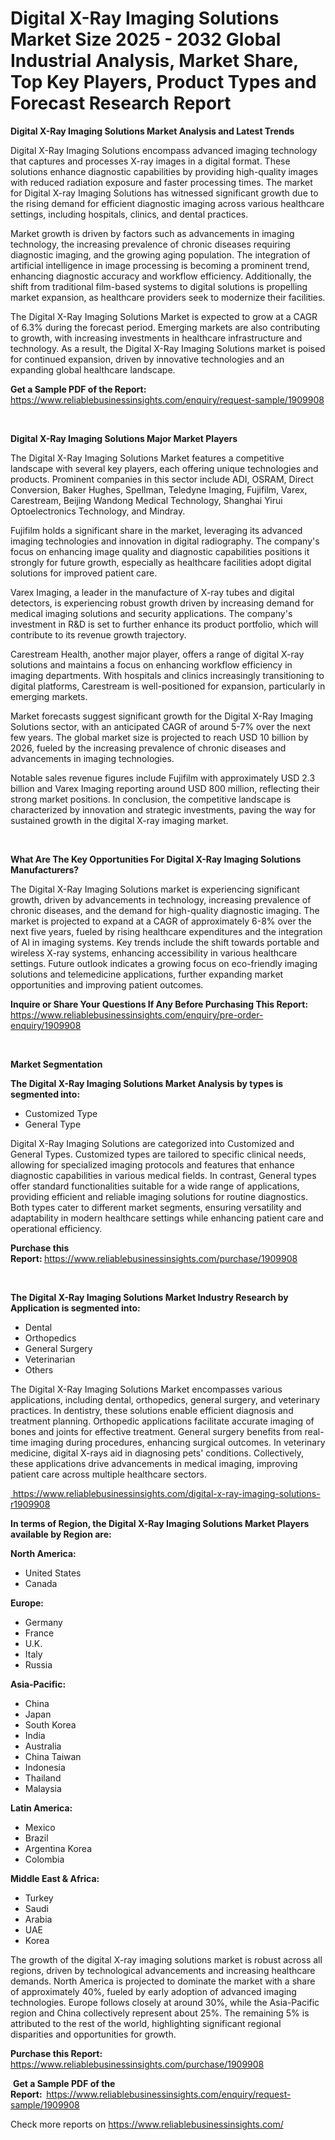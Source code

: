 <p><h1>Digital X-Ray Imaging Solutions Market Size 2025 - 2032 Global Industrial Analysis, Market Share, Top Key Players, Product Types and Forecast Research Report</h1></p><p><strong>Digital X-Ray Imaging Solutions Market Analysis and Latest Trends</strong></p>
<p><p>Digital X-Ray Imaging Solutions encompass advanced imaging technology that captures and processes X-ray images in a digital format. These solutions enhance diagnostic capabilities by providing high-quality images with reduced radiation exposure and faster processing times. The market for Digital X-ray Imaging Solutions has witnessed significant growth due to the rising demand for efficient diagnostic imaging across various healthcare settings, including hospitals, clinics, and dental practices.</p><p>Market growth is driven by factors such as advancements in imaging technology, the increasing prevalence of chronic diseases requiring diagnostic imaging, and the growing aging population. The integration of artificial intelligence in image processing is becoming a prominent trend, enhancing diagnostic accuracy and workflow efficiency. Additionally, the shift from traditional film-based systems to digital solutions is propelling market expansion, as healthcare providers seek to modernize their facilities.</p><p>The Digital X-Ray Imaging Solutions Market is expected to grow at a CAGR of 6.3% during the forecast period. Emerging markets are also contributing to growth, with increasing investments in healthcare infrastructure and technology. As a result, the Digital X-Ray Imaging Solutions market is poised for continued expansion, driven by innovative technologies and an expanding global healthcare landscape.</p></p>
<p><strong>Get a Sample PDF of the Report:&nbsp;</strong> <a href="https://www.reliablebusinessinsights.com/enquiry/request-sample/1909908?utm_campaign=2099&utm_medium=2&utm_source=Github&utm_content=ia&utm_term=03032025&utm_id=digital-x-ray-imaging-solutions">https://www.reliablebusinessinsights.com/enquiry/request-sample/1909908</a></p>
<p>&nbsp;</p>
<p><strong>Digital X-Ray Imaging Solutions Major Market Players</strong></p>
<p><p>The Digital X-Ray Imaging Solutions Market features a competitive landscape with several key players, each offering unique technologies and products. Prominent companies in this sector include ADI, OSRAM, Direct Conversion, Baker Hughes, Spellman, Teledyne Imaging, Fujifilm, Varex, Carestream, Beijing Wandong Medical Technology, Shanghai Yirui Optoelectronics Technology, and Mindray.</p><p>Fujifilm holds a significant share in the market, leveraging its advanced imaging technologies and innovation in digital radiography. The company's focus on enhancing image quality and diagnostic capabilities positions it strongly for future growth, especially as healthcare facilities adopt digital solutions for improved patient care.</p><p>Varex Imaging, a leader in the manufacture of X-ray tubes and digital detectors, is experiencing robust growth driven by increasing demand for medical imaging solutions and security applications. The company's investment in R&D is set to further enhance its product portfolio, which will contribute to its revenue growth trajectory.</p><p>Carestream Health, another major player, offers a range of digital X-ray solutions and maintains a focus on enhancing workflow efficiency in imaging departments. With hospitals and clinics increasingly transitioning to digital platforms, Carestream is well-positioned for expansion, particularly in emerging markets.</p><p>Market forecasts suggest significant growth for the Digital X-Ray Imaging Solutions sector, with an anticipated CAGR of around 5-7% over the next few years. The global market size is projected to reach USD 10 billion by 2026, fueled by the increasing prevalence of chronic diseases and advancements in imaging technologies.</p><p>Notable sales revenue figures include Fujifilm with approximately USD 2.3 billion and Varex Imaging reporting around USD 800 million, reflecting their strong market positions. In conclusion, the competitive landscape is characterized by innovation and strategic investments, paving the way for sustained growth in the digital X-ray imaging market.</p></p>
<p>&nbsp;</p>
<p><strong>What Are The Key Opportunities For Digital X-Ray Imaging Solutions Manufacturers?</strong></p>
<p><p>The Digital X-Ray Imaging Solutions market is experiencing significant growth, driven by advancements in technology, increasing prevalence of chronic diseases, and the demand for high-quality diagnostic imaging. The market is projected to expand at a CAGR of approximately 6-8% over the next five years, fueled by rising healthcare expenditures and the integration of AI in imaging systems. Key trends include the shift towards portable and wireless X-ray systems, enhancing accessibility in various healthcare settings. Future outlook indicates a growing focus on eco-friendly imaging solutions and telemedicine applications, further expanding market opportunities and improving patient outcomes.</p></p>
<p><strong>Inquire or Share Your Questions If Any Before Purchasing This Report:</strong> <a href="https://www.reliablebusinessinsights.com/enquiry/pre-order-enquiry/1909908?utm_campaign=2099&utm_medium=2&utm_source=Github&utm_content=ia&utm_term=03032025&utm_id=digital-x-ray-imaging-solutions">https://www.reliablebusinessinsights.com/enquiry/pre-order-enquiry/1909908</a></p>
<p>&nbsp;</p>
<p><strong>Market Segmentation</strong></p>
<p><strong>The Digital X-Ray Imaging Solutions Market Analysis by types is segmented into:</strong></p>
<p><ul><li>Customized Type</li><li>General Type</li></ul></p>
<p><p>Digital X-Ray Imaging Solutions are categorized into Customized and General Types. Customized types are tailored to specific clinical needs, allowing for specialized imaging protocols and features that enhance diagnostic capabilities in various medical fields. In contrast, General types offer standard functionalities suitable for a wide range of applications, providing efficient and reliable imaging solutions for routine diagnostics. Both types cater to different market segments, ensuring versatility and adaptability in modern healthcare settings while enhancing patient care and operational efficiency.</p></p>
<p><strong>Purchase this Report:&nbsp;</strong><a href="https://www.reliablebusinessinsights.com/purchase/1909908?utm_campaign=2099&utm_medium=2&utm_source=Github&utm_content=ia&utm_term=03032025&utm_id=digital-x-ray-imaging-solutions">https://www.reliablebusinessinsights.com/purchase/1909908</a></p>
<p>&nbsp;</p>
<p><strong>The Digital X-Ray Imaging Solutions Market Industry Research by Application is segmented into:</strong></p>
<p><ul><li>Dental</li><li>Orthopedics</li><li>General Surgery</li><li>Veterinarian</li><li>Others</li></ul></p>
<p><p>The Digital X-Ray Imaging Solutions Market encompasses various applications, including dental, orthopedics, general surgery, and veterinary practices. In dentistry, these solutions enable efficient diagnosis and treatment planning. Orthopedic applications facilitate accurate imaging of bones and joints for effective treatment. General surgery benefits from real-time imaging during procedures, enhancing surgical outcomes. In veterinary medicine, digital X-rays aid in diagnosing pets' conditions. Collectively, these applications drive advancements in medical imaging, improving patient care across multiple healthcare sectors.</p></p>
<p><a href="https://www.reliablebusinessinsights.com/digital-x-ray-imaging-solutions-r1909908?utm_campaign=2099&utm_medium=2&utm_source=Github&utm_content=ia&utm_term=03032025&utm_id=digital-x-ray-imaging-solutions">&nbsp;https://www.reliablebusinessinsights.com/digital-x-ray-imaging-solutions-r1909908</a></p>
<p><strong>In terms of Region, the Digital X-Ray Imaging Solutions Market Players available by Region are:</strong></p>
<p>
    <p> <strong> North America: </strong>
        <ul>
            <li>United States</li>
            <li>Canada</li>
        </ul>
        </p> 
    <p> <strong> Europe: </strong>
        <ul>
            <li>Germany</li>
            <li>France</li>
            <li>U.K.</li>
            <li>Italy</li>
            <li>Russia</li>
        </ul>
        </p> 
    <p> <strong> Asia-Pacific: </strong>
        <ul>
            <li>China</li>
            <li>Japan</li>
            <li>South Korea</li>
            <li>India</li>
            <li>Australia</li>
            <li>China Taiwan</li>
            <li>Indonesia</li>
            <li>Thailand</li>
            <li>Malaysia</li>
        </ul>
        </p> 
    <p> <strong> Latin America: </strong>
        <ul>
            <li>Mexico</li>
            <li>Brazil</li>
            <li>Argentina Korea</li>
            <li>Colombia</li>
        </ul>
        </p> 
    <p> <strong> Middle East & Africa: </strong>
        <ul>
            <li>Turkey</li>
            <li>Saudi</li>
            <li>Arabia</li>
            <li>UAE</li>
            <li>Korea</li>
        </ul>
    </p>
    </p>
<p><p>The growth of the digital X-ray imaging solutions market is robust across all regions, driven by technological advancements and increasing healthcare demands. North America is projected to dominate the market with a share of approximately 40%, fueled by early adoption of advanced imaging technologies. Europe follows closely at around 30%, while the Asia-Pacific region and China collectively represent about 25%. The remaining 5% is attributed to the rest of the world, highlighting significant regional disparities and opportunities for growth.</p></p>
<p><strong>Purchase this Report: </strong><a href="https://www.reliablebusinessinsights.com/purchase/1909908?utm_campaign=2099&utm_medium=2&utm_source=Github&utm_content=ia&utm_term=03032025&utm_id=digital-x-ray-imaging-solutions">https://www.reliablebusinessinsights.com/purchase/1909908</a></p>
<p>&nbsp;<strong>Get a Sample PDF of the Report:&nbsp;&nbsp;</strong><a href="https://www.reliablebusinessinsights.com/enquiry/request-sample/1909908?utm_campaign=2099&utm_medium=2&utm_source=Github&utm_content=ia&utm_term=03032025&utm_id=digital-x-ray-imaging-solutions">https://www.reliablebusinessinsights.com/enquiry/request-sample/1909908</a></p>
<p><strong></strong></p>
<p>Check more reports on <a href="https://www.reliablebusinessinsights.com/?utm_campaign=2099&utm_medium=2&utm_source=Github&utm_content=ia&utm_term=03032025&utm_id=digital-x-ray-imaging-solutions">https://www.reliablebusinessinsights.com/</a></p>